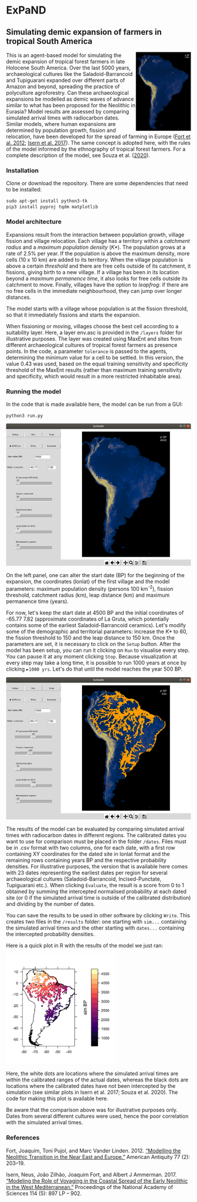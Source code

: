# ExPaND
<h2>Simulating demic expansion of farmers in tropical South America</h2>
<img src="img/anim.gif" align="right" width=150></img>
<p>This is an agent-based model for simulating the demic expansion of tropical forest farmers in late Holocene South America. Over the last 5000 years, archaeological cultures like the Saladoid-Barrancoid and Tupiguarani expanded over different parts of Amazon and beyond, spreading the practice of polyculture agroforestry. Can these archaeological expansions be modelled as demic waves of advance similar to what has been proposed for the Neolithic in Eurasia? Model results are assessed by comparing simulated arrival times with radiocarbon dates. Similar models, where human expansions are determined by population growth, fission and relocation, have been developed for the spread of farming in Europe (<a href="https://doi.org/10.7183/0002-7316.77.2.203">Fort et al. 2012</a>; <a href="https://doi.org/10.1073/pnas.1613413114">Isern et al. 2017</a>). The same concept is adopted here, with the rules of the model informed by the ethnography of tropical forest farmers. For a complete description of the model, see Souza et al. (<a href="https://doi.org/10.1371/journal.pone.0232367">2020</a>).</p>
<h3>Installation</h3>
<p>Clone or download the repository. There are some dependencies that need to be installed:</p>
<pre><code>sudo apt-get install python3-tk
pip3 install pyproj tqdm matplotlib</pre></code>
<h3>Model architecture</h3>
<p>Expansions result from the interaction between population growth, village fission and village relocation. Each village has a territory within a <i>catchment radius</i> and a <i>maximum population density</i> (<i>K*</i>). The population grows at a rate of 2.5% per year. If the population is above the maximum density, more cells (10 x 10 km) are added to its territory. When the village population is above a certain <i>threshold</i> and there are free cells outside of its catchment, it fissions, giving birth to a new village. If a village has been in its location beyond a <i>maximum permanence time</i>, it also looks for free cells outside its catchment to move. Finally, villages have the option to <i>leapfrog</i>: if there are no free cells in the immediate neighbourhood, they can jump over longer distances.</p>
<p>The model starts with a village whose population is at the fission threshold, so that it immediately fissions and starts the expansion.</p>
<p>When fissioning or moving, villages choose the best cell according to a suitability layer. Here, a layer env.asc is provided in the <code>/layers</code> folder for illustrative purposes. The layer was created using MaxEnt and sites from different archaeological cultures of tropical forest farmers as presence points. In the code, a parameter <code>tolerance</code> is passed to the agents, determining the minimum value for a cell to be settled. In this version, the value 0.43 was used, based on the equal training sensitivity and specificity threshold of the MaxEnt results (rather than maximum training sensitivity and specificity, which would result in a more restricted inhabitable area).</p>
<h3>Running the model</h3>
<p>In the code that is made available here, the model can be run from a GUI:</p>
<pre><code>python3 run.py</pre></code>
<img src="img/screen.png" width=600></img>
<p>On the left panel, one can alter the start date (BP) for the beginning of the expansion, the coordinates (lonlat) of the first village and the model parameters: maximum population density (persons 100 km<sup>-2</sup>), fission threshold, catchment radius (km), leap distance (km) and maximum permanence time (years).</p>
<p>For now, let's keep the start date at 4500 BP and the initial coordinates of -65.77 7.82 (approximate coordinates of La Gruta, which potentially contains some of the earliest Saladoid-Barrancoid ceramics). Let's modify some of the demographic and territorial parameters: increase the <i>K*</i> to 60, the fission threshold to 150 and the leap distance to 150 km. Once the parameters are set, it is necessary to click on the <code>Setup</code> button. After the model has been setup, you can run it clicking on <code>Run</code> to visualise every step. You can pause it at any moment clicking <code>Stop</code>. Because visualization at every step may take a long time, it is possible to run 1000 years at once by clicking <code>►1000 yrs</code>. Let's do that until the model reaches the year 500 BP.</p>
<img src="img/result.png" width=600></img>
<p>The results of the model can be evaluated by comparing simulated arrival times with radiocarbon dates in different regions. The calibrated dates you want to use for comparison must be placed in the folder <code>/dates</code>. Files must be in .csv format with two columns, one for each date, with a first row containing XY coordinates for the dated site in lonlat format and the remaining rows containing years BP and the respective probability densities. For illustrative purposes, the version that is available here comes with 23 dates representing the earliest dates per region for several archaeological cultures (Saladoid-Barrancoid, Incised-Punctate, Tupiguarani etc.). When clicking <code>Evaluate</code>, the result is a score from 0 to 1 obtained by summing the intercepted normalised probability at each dated site (or 0 if the simulated arrival time is outside of the calibrated distribution) and dividing by the number of dates.</p>
<p>You can save the results to be used in other software by clicking <code>Write</code>. This creates two files in the <code>/results</code> folder: one starting with <code>sim...</code> containing the simulated arrival times and the other starting with <code>dates...</code> containing the intercepted probability densities.</p>
<p>Here is a quick plot in R with the results of the model we just ran:</p>
<img src="img/simplot.jpg" width=300></img>
<p>Here, the white dots are locations where the simulated arrival times are within the calibrated ranges of the actual dates, whereas the black dots are locations where the calibrated dates have not been intercepted by the simulation (see similar plots in Isern et al. 2017; Souza et al. 2020). The code for making this plot is available here.</p>
<p>Be aware that the comparison above was for illustrative purposes only. Dates from several different cultures were used, hence the poor correlation with the simulated arrival times.</p>
<h3>References</h3>
<p>Fort, Joaquim, Toni Pujol, and Marc Vander Linden. 2012. <a href="https://doi.org/10.7183/0002-7316.77.2.203">“Modelling the Neolithic Transition in the Near East and Europe.”</a> American Antiquity 77 (2): 203–19.</p>
<p>Isern, Neus, João Zilhão, Joaquim Fort, and Albert J Ammerman. 2017. <a href="https://doi.org/10.1073/pnas.1613413114">“Modeling the Role of Voyaging in the Coastal Spread of the Early Neolithic in the West Mediterranean.”</a> Proceedings of the National Academy of Sciences 114 (5): 897 LP – 902.</p>

